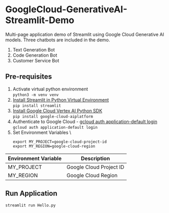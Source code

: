 # GoogleCloud-GenerativeAI-Streamlit-Demo
Multi-page application demo of Streamlit using Google Cloud Generative AI models. Three chatbots are included in the demo.
1. Text Generation Bot
2. Code Generation Bot
3. Customer Service Bot

## Pre-requisites
1. Activate virtual python environment \
``` python3 -m venv venv ``` 
3. [Install Streamlit in Python Virtual Environment](https://docs.streamlit.io/library/get-started/installation) \
   ``` pip install streamlit ```
5. [Install Google Cloud Vertex AI Python SDK](https://cloud.google.com/vertex-ai/docs/start/install-sdk) \
   ``` pip install google-cloud-aiplatform ```
7. Authenticate to Google Cloud - [gcloud auth application-default login](https://cloud.google.com/sdk/gcloud/reference/auth/application-default/login) \
   ``` gcloud auth application-default login ```
9. Set Environment Variables \
   ```
   export MY_PROJECT=google-cloud-project-id
   export MY_REGION=google-cloud-region
   ```
   
| **Environment Variable** | **Description** |
| --- | --- |
| MY_PROJECT | Google Cloud Project ID | 
| MY_REGION | Google Cloud Region | 

## Run Application
`streamlit run Hello.py`

